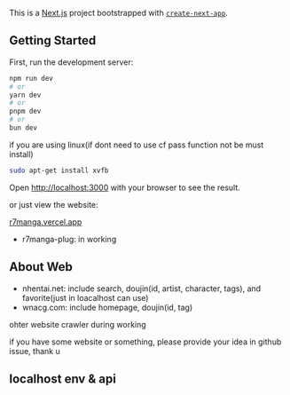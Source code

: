 This is a [Next.js](https://nextjs.org) project bootstrapped with [`create-next-app`](https://nextjs.org/docs/app/api-reference/cli/create-next-app).

## Getting Started

First, run the development server:

```bash
npm run dev
# or
yarn dev
# or
pnpm dev
# or
bun dev
```

if you are using linux(if dont need to use cf pass function not be must install)

```bash
sudo apt-get install xvfb
```

Open [http://localhost:3000](http://localhost:3000) with your browser to see the result.

or just view the website:

[r7manga.vercel.app](https://r7manga.vercel.app)

- r7manga-plug: in working

## About Web

- nhentai.net: include search, doujin(id, artist, character, tags), and favorite(just in loacalhost can use)
- wnacg.com: include homepage, doujin(id, tag)

ohter website crawler during working

if you have some website or something, please provide your idea in github issue, thank u

## localhost env & api
